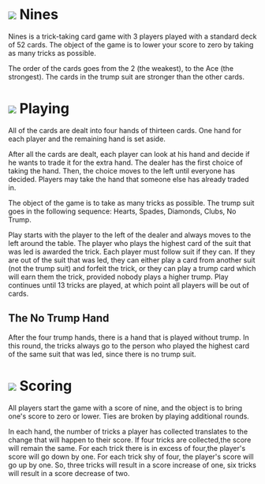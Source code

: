 # ![](icon-cards) Nines
Nines is a trick-taking card game with 3 players played with a standard
deck of 52 cards. The object of the game is to lower your score to zero
by taking as many tricks as possible.

The order of the cards goes from the 2 (the weakest), to the Ace (the
strongest). The cards in the trump suit are stronger than the other
cards.


# ![](icon-cards) Playing
All of the cards are dealt into four hands of thirteen cards. One hand
for each player and the remaining hand is set aside.

After all the cards are dealt, each player can look at his hand and
decide if he wants to trade it for the extra hand. The dealer has the
first choice of taking the hand. Then, the choice moves to the left
until everyone has decided. Players may take the hand that someone else
has already traded in.

The object of the game is to take as many tricks as possible. The trump
suit goes in the following sequence: Hearts, Spades, Diamonds, Clubs,
No Trump.

Play starts with the player to the left of the dealer and always moves
to the left around the table. The player who plays the highest card of
the suit that was led is awarded the trick. Each player must follow suit
if they can. If they are out of the suit that was led, they can either
play a card from another suit (not the trump suit) and forfeit the
trick, or they can play a trump card which will earn them the trick,
provided nobody plays a higher trump. Play continues until 13 tricks are
played, at which point all players will be out of cards.

## The No Trump Hand
After the four trump hands, there is a hand that is played without
trump. In this round, the tricks always go to the person who played the
highest card of the same suit that was led, since there is no trump
suit.


# ![](icon-book) Scoring
All players start the game with a score of nine, and the object is to
bring one's score to zero or lower. Ties are broken by playing
additional rounds.

In each hand, the number of tricks a player has collected translates to
the change that will happen to their score. If four tricks are
collected,the score will remain the same. For each trick there is in
excess of four,the player's score will go down by one. For each trick
shy of four, the player's score will go up by one. So, three tricks will
result in a score increase of one, six tricks will result in a score
decrease of two.
